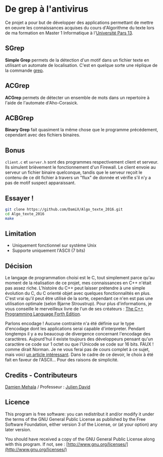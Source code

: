 De grep à l'antivirus
=====================
Ce projet a pour but de développer des applications permettant de mettre en oeuvre les connaissances acquises du cours d'Algorithme du texte lors de ma formation en Master 1 Informatique à l'[Université Pars 13](https://www.univ-paris13.fr/).

SGrep
-----
**Simple Grep** permets de la détection d'un motif dans un fichier texte en utilisant un automate de localisation. C'est en quelque sorte une réplique de la commande [grep](http://www.linux-france.org/article/man-fr/man1/grep-1.html).

ACGrep
------
**ACGrep** permets de détecter un ensemble de mots dans un repertoire à l'aide de l'automate d'Aho-Corasick.

ACBGrep
-------
**Binary Grep** fait quasiment la même chose que le programme précédement, cependant avec des fichiers binaires.

Bonus
-----
`client.c` et `server.h` sont des programmes respectivement client et serveur. Ils simulent brièvement le fonctionnement d'un Firewall. Le client envoie au serveur un fichier binaire quelconque, tandis que le serveur reçoit le contenu de ce dit fichier à travers un "flux" de donnée et vérifie s'il n'y a pas de motif suspect apparaissant.

Essayer !
---------
````bash
git clone https://github.com/DamiX/Algo_texte_2016.git
cd Algo_texte_2016
make
````

Limitation
----------
* Uniquement fonctionnel sur système Unix
* Supporte uniquement l'ASCII (7 bits)

Décision
--------
Le langage de programmation choisi est le C, tout simplement parce qu'au moment de la réalisation de ce projet, mes connaissances en C++ n'était pas assez riche.
L'histoire du C++ peut laisser prétendre à une simple évolution du C, du C orienté objet avec quelques fonctionnalités en plus. C'est vrai qu'il peut être utilisé de la sorte, cependant ce n'en est pas une utilisation optimale (selon Bjarne Stroustrup).
Pour plus d'informations, je vous conseille le merveilleux livre de l'un de ses créateurs : [The C++ Programming Language Forth Edition](http://www.amazon.com/The-Programming-Language-4th-Edition/dp/0321563840).

Parlons encodage ! Aucune contrainte n'a été définie sur le type d'encodage dont les applications serai capable d'interpreter. Pendant longtemps il y a eu beaucoup de divergence concernant l'encodage des caractères. Aujourd'hui il existe toujours des développeurs pensant qu'un caractère ce code sur 1 octet ou que l'Unicode se code sur 16 bits.
FAUX ! comme dirait Norman. Je ne vous ferai pas de cours complet à ce sujet, mais voici [un article intéressant](http://www.joelonsoftware.com/articles/Unicode.html).
Dans le cadre de ce devoir, le choix à été fait en faveur de l'ASCII... Pour des raisons de simplicité.

Credits - Contributeurs
-----------------------
[Damien Mehala](mailto:damien.mehala@me.com) / Professeur : [Julien David](https://lipn.univ-paris13.fr/~david/)

Licence
-------
This program is free software: you can redistribut it and/or modify it under the terms of the GNU General Public License as published by the Free Software Foundation, either version 3 of the License, or (at your option) any later version.

You should have received a copy of the GNU General Public License along with this program. If not, see : [http://www.gnu.org/licenses/](http://www.gnu.org/licenses/)
